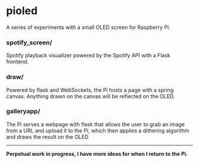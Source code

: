 # pioled

A series of experiments with a small OLED screen for Raspberry Pi.

### spotify_screen/

Spotify playback visualizer powered by the Spotify API with a Flask frontend.

### draw/

Powered by flask and WebSockets, the Pi hosts a page with a spring canvas.
Anything drawn on the canvas will be reflected on the OLED.

### galleryapp/

The Pi serves a webpage with flask that allows the user to grab an image
from a URL and upload it to the Pi, which then applies a dithering algorithm
and draws the result on the OLED

---

**Perpetual work in progress, I have more ideas for when I return to the Pi.**
